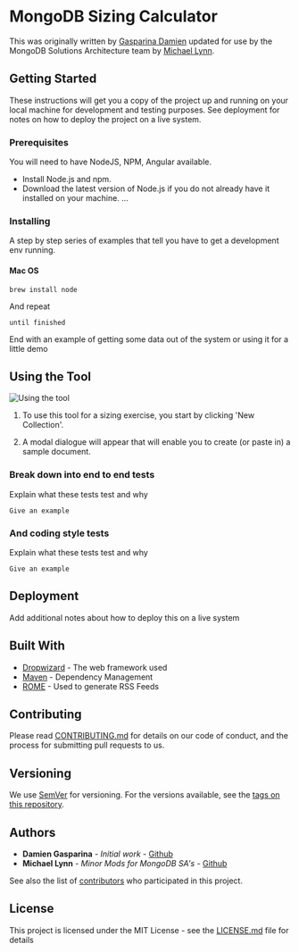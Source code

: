 # MongoDB Sizing Calculator

This was originally written by [Gasparina Damien](http://github.com/dabz/) updated for use by the MongoDB Solutions Architecture team by [Michael Lynn](http://github.com/mrlynn).

## Getting Started

These instructions will get you a copy of the project up and running on your local machine for development and testing purposes. See deployment for notes on how to deploy the project on a live system.

### Prerequisites

You will need to have NodeJS, NPM, Angular available.

* Install Node.js and npm. 
* Download the latest version of Node.js if you do not already have it installed on your machine. ...

### Installing

A step by step series of examples that tell you have to get a development env running.

#### Mac OS

```
brew install node
```

And repeat

```
until finished
```

End with an example of getting some data out of the system or using it for a little demo

## Using the Tool
![Using the tool](https://raw.githubusercontent.com/username/projectname/branch/path/to/img.png)

1. To use this tool for a sizing exercise, you start by clicking 'New Collection'.

1. A modal dialogue will appear that will enable you to create (or paste in) a sample document. 

### Break down into end to end tests

Explain what these tests test and why

```
Give an example
```

### And coding style tests

Explain what these tests test and why

```
Give an example
```

## Deployment

Add additional notes about how to deploy this on a live system

## Built With

* [Dropwizard](http://www.dropwizard.io/1.0.2/docs/) - The web framework used
* [Maven](https://maven.apache.org/) - Dependency Management
* [ROME](https://rometools.github.io/rome/) - Used to generate RSS Feeds

## Contributing

Please read [CONTRIBUTING.md](https://gist.github.com/PurpleBooth/b24679402957c63ec426) for details on our code of conduct, and the process for submitting pull requests to us.

## Versioning

We use [SemVer](http://semver.org/) for versioning. For the versions available, see the [tags on this repository](https://github.com/your/project/tags). 

## Authors

* **Damien Gasparina** - *Initial work* - [Github](https://github.com/DABZ)
* **Michael Lynn** - *Minor Mods for MongoDB SA's* - [Github](https://github.com/mrlynn)


See also the list of [contributors](https://github.com/your/project/contributors) who participated in this project.

## License

This project is licensed under the MIT License - see the [LICENSE.md](LICENSE.md) file for details
